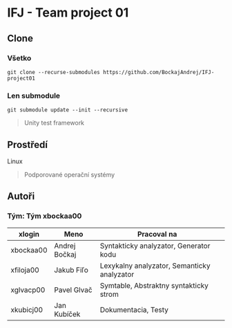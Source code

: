 # IFJ - Team project 01

## Clone
### Všetko
```
git clone --recurse-submodules https://github.com/BockajAndrej/IFJ-project01
```
### Len submodule
```
git submodule update --init --recursive
```
> Unity test framework


## Prostředí
Linux
> Podporované operační systémy

## Autoři
### Tým: Tým xbockaa00
| xlogin | Meno | Pracoval na | |
| --- | --- | --- | --- |
| xbockaa00 | Andrej Bočkaj | Syntakticky analyzator, Generator kodu |
| xfiloja00 | Jakub Fiľo | Lexykalny analyzator, Semanticky analyzator|
| xglvacp00 | Pavel Glvač | Symtable, Abstraktny syntakticky strom |
| xkubicj00 | Jan Kubíček | Dokumentacia, Testy |